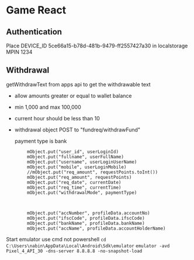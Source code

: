 # Game React

## Authentication

Place DEVICE_ID 5ce66a15-b78d-481b-9479-ff2557427a30 in localstorage
MPIN 1234

## Withdrawal

getWithdrawText from apps api to get the withdrawable text

- allow amounts greater or equal to wallet balance
- min 1,000 and max 100,000
- current hour should be less than 10
- withdrawal object
  POST to "fundreq/withdrawFund"

  payment type is bank

```plain
        mObject.put("user_id", userLoginId)
        mObject.put("fullname", userFullName)
        mObject.put("username", userLoginUserName)
        mObject.put("mobile", userLoginMobile)
        //mObject.put("req_amount", requestPoints.toInt())
        mObject.put("req_amount", requestPoints)
        mObject.put("req_date", currentDate)
        mObject.put("req_time", currentTime)
        mObject.put("withdrawalMode", paymentType)



        mObject.put("accNumber", profileData.accountNo)
        mObject.put("ifscCode", profileData.ifscCode)
        mObject.put("bankName", profileData.bankName)
        mObject.put("accName", profileData.accountHolderName)
```

Start emulator
use cmd not powershell
`cd C:\Users\nabin\AppData\Local\Android\Sdk\emulator`
`emulator -avd Pixel_4_API_30 -dns-server 8.8.8.8 -no-snapshot-load`

